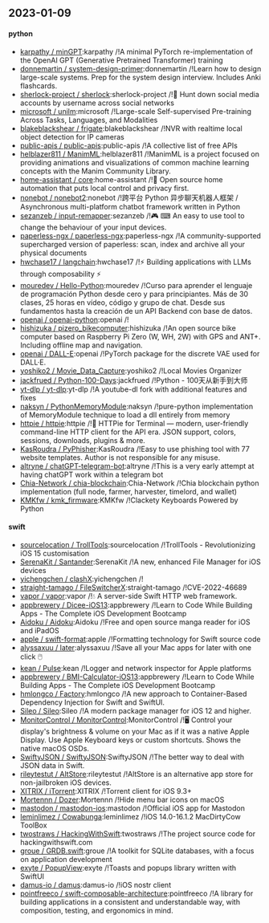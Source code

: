 ## 2023-01-09

#### python
* [karpathy / minGPT](https://github.com/karpathy/minGPT):karpathy /!A minimal PyTorch re-implementation of the OpenAI GPT (Generative Pretrained Transformer) training
* [donnemartin / system-design-primer](https://github.com/donnemartin/system-design-primer):donnemartin /!Learn how to design large-scale systems. Prep for the system design interview. Includes Anki flashcards.
* [sherlock-project / sherlock](https://github.com/sherlock-project/sherlock):sherlock-project /!🔎
Hunt down social media accounts by username across social networks
* [microsoft / unilm](https://github.com/microsoft/unilm):microsoft /!Large-scale Self-supervised Pre-training Across Tasks, Languages, and Modalities
* [blakeblackshear / frigate](https://github.com/blakeblackshear/frigate):blakeblackshear /!NVR with realtime local object detection for IP cameras
* [public-apis / public-apis](https://github.com/public-apis/public-apis):public-apis /!A collective list of free APIs
* [helblazer811 / ManimML](https://github.com/helblazer811/ManimML):helblazer811 /!ManimML is a project focused on providing animations and visualizations of common machine learning concepts with the Manim Community Library.
* [home-assistant / core](https://github.com/home-assistant/core):home-assistant /!🏡
Open source home automation that puts local control and privacy first.
* [nonebot / nonebot2](https://github.com/nonebot/nonebot2):nonebot /!跨平台 Python 异步聊天机器人框架 / Asynchronous multi-platform chatbot framework written in Python
* [sezanzeb / input-remapper](https://github.com/sezanzeb/input-remapper):sezanzeb /!🎮
⌨
An easy to use tool to change the behaviour of your input devices.
* [paperless-ngx / paperless-ngx](https://github.com/paperless-ngx/paperless-ngx):paperless-ngx /!A community-supported supercharged version of paperless: scan, index and archive all your physical documents
* [hwchase17 / langchain](https://github.com/hwchase17/langchain):hwchase17 /!⚡
Building applications with LLMs through composability
⚡
* [mouredev / Hello-Python](https://github.com/mouredev/Hello-Python):mouredev /!Curso para aprender el lenguaje de programación Python desde cero y para principiantes. Más de 30 clases, 25 horas en vídeo, código y grupo de chat. Desde sus fundamentos hasta la creación de un API Backend con base de datos.
* [openai / openai-python](https://github.com/openai/openai-python):openai /!
* [hishizuka / pizero_bikecomputer](https://github.com/hishizuka/pizero_bikecomputer):hishizuka /!An open source bike computer based on Raspberry Pi Zero (W, WH, 2W) with GPS and ANT+. Including offline map and navigation.
* [openai / DALL-E](https://github.com/openai/DALL-E):openai /!PyTorch package for the discrete VAE used for DALL·E.
* [yoshiko2 / Movie_Data_Capture](https://github.com/yoshiko2/Movie_Data_Capture):yoshiko2 /!Local Movies Organizer
* [jackfrued / Python-100-Days](https://github.com/jackfrued/Python-100-Days):jackfrued /!Python - 100天从新手到大师
* [yt-dlp / yt-dlp](https://github.com/yt-dlp/yt-dlp):yt-dlp /!A youtube-dl fork with additional features and fixes
* [naksyn / PythonMemoryModule](https://github.com/naksyn/PythonMemoryModule):naksyn /!pure-python implementation of MemoryModule technique to load a dll entirely from memory
* [httpie / httpie](https://github.com/httpie/httpie):httpie /!🥧
HTTPie for Terminal — modern, user-friendly command-line HTTP client for the API era. JSON support, colors, sessions, downloads, plugins & more.
* [KasRoudra / PyPhisher](https://github.com/KasRoudra/PyPhisher):KasRoudra /!Easy to use phishing tool with 77 website templates. Author is not responsible for any misuse.
* [altryne / chatGPT-telegram-bot](https://github.com/altryne/chatGPT-telegram-bot):altryne /!This is a very early attempt at having chatGPT work within a telegram bot
* [Chia-Network / chia-blockchain](https://github.com/Chia-Network/chia-blockchain):Chia-Network /!Chia blockchain python implementation (full node, farmer, harvester, timelord, and wallet)
* [KMKfw / kmk_firmware](https://github.com/KMKfw/kmk_firmware):KMKfw /!Clackety Keyboards Powered by Python

#### swift
* [sourcelocation / TrollTools](https://github.com/sourcelocation/TrollTools):sourcelocation /!TrollTools - Revolutionizing iOS 15 customisation
* [SerenaKit / Santander](https://github.com/SerenaKit/Santander):SerenaKit /!A new, enhanced File Manager for iOS devices
* [yichengchen / clashX](https://github.com/yichengchen/clashX):yichengchen /!
* [straight-tamago / FileSwitcherX](https://github.com/straight-tamago/FileSwitcherX):straight-tamago /!CVE-2022-46689
* [vapor / vapor](https://github.com/vapor/vapor):vapor /!💧
A server-side Swift HTTP web framework.
* [appbrewery / Dicee-iOS13](https://github.com/appbrewery/Dicee-iOS13):appbrewery /!Learn to Code While Building Apps - The Complete iOS Development Bootcamp
* [Aidoku / Aidoku](https://github.com/Aidoku/Aidoku):Aidoku /!Free and open source manga reader for iOS and iPadOS
* [apple / swift-format](https://github.com/apple/swift-format):apple /!Formatting technology for Swift source code
* [alyssaxuu / later](https://github.com/alyssaxuu/later):alyssaxuu /!Save all your Mac apps for later with one click
🖱️
* [kean / Pulse](https://github.com/kean/Pulse):kean /!Logger and network inspector for Apple platforms
* [appbrewery / BMI-Calculator-iOS13](https://github.com/appbrewery/BMI-Calculator-iOS13):appbrewery /!Learn to Code While Building Apps - The Complete iOS Development Bootcamp
* [hmlongco / Factory](https://github.com/hmlongco/Factory):hmlongco /!A new approach to Container-Based Dependency Injection for Swift and SwiftUI.
* [Sileo / Sileo](https://github.com/Sileo/Sileo):Sileo /!A modern package manager for iOS 12 and higher.
* [MonitorControl / MonitorControl](https://github.com/MonitorControl/MonitorControl):MonitorControl /!🖥
Control your display's brightness & volume on your Mac as if it was a native Apple Display. Use Apple Keyboard keys or custom shortcuts. Shows the native macOS OSDs.
* [SwiftyJSON / SwiftyJSON](https://github.com/SwiftyJSON/SwiftyJSON):SwiftyJSON /!The better way to deal with JSON data in Swift.
* [rileytestut / AltStore](https://github.com/rileytestut/AltStore):rileytestut /!AltStore is an alternative app store for non-jailbroken iOS devices.
* [XITRIX / iTorrent](https://github.com/XITRIX/iTorrent):XITRIX /!Torrent client for iOS 9.3+
* [Mortennn / Dozer](https://github.com/Mortennn/Dozer):Mortennn /!Hide menu bar icons on macOS
* [mastodon / mastodon-ios](https://github.com/mastodon/mastodon-ios):mastodon /!Official iOS app for Mastodon
* [leminlimez / Cowabunga](https://github.com/leminlimez/Cowabunga):leminlimez /!iOS 14.0-16.1.2 MacDirtyCow ToolBox
* [twostraws / HackingWithSwift](https://github.com/twostraws/HackingWithSwift):twostraws /!The project source code for hackingwithswift.com
* [groue / GRDB.swift](https://github.com/groue/GRDB.swift):groue /!A toolkit for SQLite databases, with a focus on application development
* [exyte / PopupView](https://github.com/exyte/PopupView):exyte /!Toasts and popups library written with SwiftUI
* [damus-io / damus](https://github.com/damus-io/damus):damus-io /!iOS nostr client
* [pointfreeco / swift-composable-architecture](https://github.com/pointfreeco/swift-composable-architecture):pointfreeco /!A library for building applications in a consistent and understandable way, with composition, testing, and ergonomics in mind.
